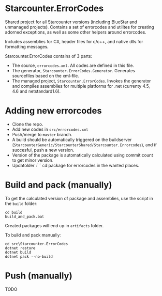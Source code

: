 # Starcounter.ErrorCodes

Shared project for all Starcounter versions (including BlueStar and unmanaged projects). Contains a set of errorcodes and utilites for creating adorned exceptions, as well as some other helpers around errorcodes.

Includes assemblies for C#, header files for c/c++, and native dlls for formatting messages.

Starcounter.ErrorCodes contains of 3 parts:
- The source, `errorcodes.xml`. All codes are defined in this file.
- The generator, `Starcounter.ErrorCodes.Generator`. Generates sourcefiles based on the xml-file.
- The managed project, `Starcounter.ErrorCodes`. Invokes the generator and compiles assemblies for multiple platforms for .net (currenty 4.5, 4.6 and netstandard1.6). 

# Adding new errorcodes

- Clone the repo.
- Add new codes in `src/errorcodes.xml`
- Push/merge to `master` branch.
- A build should be automatically triggered on the buildserver (`StarcounterGeneric/StarcounterShared/Starcounter.Errorcodes`), and if succesful, push a new version.
- Version of the package is automatically calculated using commit count to get minor version.
- Updatolder 
:```
cd package for errorcodes in the wanted places.

# Build and pack (manually)

To get the calculated version of package and assemblies, use the script in the `build` folder:

```
cd build
build_and_pack.bat
```

Created packages will end up in `artifacts` folder.


To build and pack manually:

```
cd src\Starcounter.ErrorCodes
dotnet restore
dotnet build
dotnet pack --no-build
```

# Push (manually)

TODO
